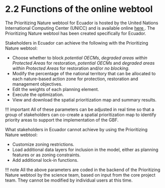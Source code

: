 # 2.2 Functions of the online webtool

The Prioritizing Nature webtool for Ecuador is hosted by the United Nations International Computing Center (UNICC) and is available online [here ](https://elsa.unbiodiversitylab.org/Bezos_ECU/). The Prioritizing Nature webtool has been created specifically for Ecuador.

Stakeholders in Ecuador can achieve the following with the Prioritizing Nature webtool:

- Choose whether to block *potential OECMs*, *degraded areas within Protected Areas* for restoration, *potential OECMs* and *degraded areas within Protected Areas* for restoration and/or *no blocking*.
- Modify the percentage of the national territory that can be allocated to each nature-based action zone for protection, restoration and management objectives.
- Edit the weights of each planning element.
- Execute the optimization.
- View and download the spatial prioritization map and summary results.

!!! important
    All of these parameters can be adjusted in real time so that a group of stakeholders can co-create a spatial prioritization map to identify priority areas to support the implementation of the GBF.

What stakeholders in Ecuador cannot achieve by using the Prioritizing Nature webtool:

- Customize zoning restrictions.
- Load additional data layers for inclusion in the model, either as planning features or as zoning constraints.
- Add additional lock-in functions.

!!! note
    All the above parameters are coded in the backend of the Prioritizing Nature webtool by the science team, based on input from the core project team. They cannot be modified by individual users at this time.
